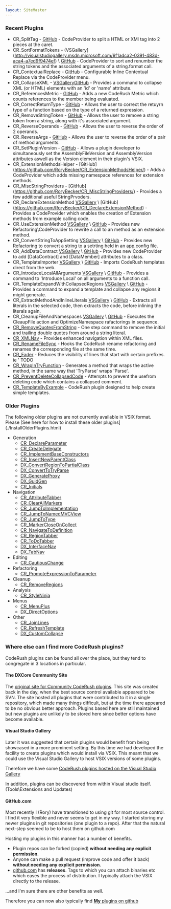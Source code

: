 ```yaml
---
layout: SiteMaster
---
```

### Recent Plugins
  
 * CR_SplitTag - [GitHub](https://github.com/RoryBecker/CR_SplitTag) - CodeProvider to split a HTML or XMl tag into 2 pieces at the caret.
 * CR_SortFormatTokens - (VSGallery](http://visualstudiogallery.msdn.microsoft.com/9f1adca2-0391-483d-aca4-a7ed9f9474ef) \ [GitHub](https://github.com/RoryBecker/CR_SortFormatTokens) - CodeProvider to sort and renumber the string tokens and the associated arguments of a string.format call.
 * CR_ContextualReplace - [GitHub](https://github.com/RoryBecker/CR_ContextualReplace) - Configurable Inline Contextual Replace via the CodeProvider menu.
 * CR_CollapseXML - [VSGallery]()[GitHub](https://github.com/RoryBecker/CR_CollapseXML) - Provides a command to collapse XML (or HTML) elements with an 'id' or 'name' attribute.
 * CR_ReferencesMetric - [GitHub](https://github.com/RoryBecker/CR_ReferencesMetric) - Adds a new CodeRush Metric which counts references to the member being evaluated.
 * CR_CorrectReturnType - [GitHub](https://github.com/RoryBecker/CR_CorrectReturnType) - Allows the user to correct the retuyrn type of a function based on the type of a returned expression.
 * CR_RemoveStringToken - [GitHub](https://github.com/RoryBecker/CR_RemoveStringToken) - Allows the user to remove a string token from a string, along with it's associated argument.
 * CR_ReverseOperands - [GitHub](https://github.com/RoryBecker/CR_ReverseOperands/) - Allows the user to reverse the order of 2 operands.
 * CR_ReverseArgs - [GitHub](https://github.com/RoryBecker/CR_ReverseArgs/) - Allows the user to reverse the order of a pair of method arguments.
 * CR_SetPluginVersion - [GitHub](https://github.com/RoryBecker/CR_SetPluginVersion) - Allows a plugin developer to simultaneously set the AssemblyFileVersion and AssemblyVersion attributes aswell as the Version element in their plugin's VSIX.
 * CR_ExtensionMethodsHelper - [GitHub] (https://github.com/RoryBecker/CR_ExtensionMethodsHelper/) - Adds a CodeProvider which adds missing namespace references for extension methods.
 * CR_MiscStringProviders - [GitHub] (https://github.com/RoryBecker/CR_MiscStringProviders/) - Provides a few additional useful StringPrvoders.
 * CR_DeclareExtensionMethod [VSGallery](http://visualstudiogallery.msdn.microsoft.com/103cc242-0d3e-4af5-af69-aa8efca2f12a) \ [GitHub] (https://github.com/RoryBecker/CR_DeclareExtensionMethod) - Provides a CodeProvider which enables the creation of Extension methods from example calling code.
 * CR_UseExtensionMethod [VSGallery](http://visualstudiogallery.msdn.microsoft.com/c87f600e-f6af-4a13-9eac-71f5082a2355?SRC=Home) \ [GitHub](https://github.com/RoryBecker/CR_UseExtensionMethod) - Provides new Refactoring\CodeProvider to rewrite a call to an method as an extension method.
 * CR_ConvertStringToAppSetting [VSGallery](http://visualstudiogallery.msdn.microsoft.com/b897d8f8-8feb-4e15-8e8c-00c02c77478b?SRC=Home) \ [GitHub](https://github.com/RoryBecker/CR_ConvertStringToAppSetting) - Provides new Refactoring to convert a string to a setrting held in an app.config file.
 * CR_AddDataContract [VSGallery](http://visualstudiogallery.msdn.microsoft.com/304e19c9-a127-4f9f-9369-5956b04a4a23) \ [GitHub](https://github.com/RoryBecker/CR_AddDataContract) - Provides new CodeProvider to add [DataContract] and [DataMember] attributes to a class.
 * CR_TemplateImporter [VSGallery](http://visualstudiogallery.msdn.microsoft.com/8dc9c6ea-3b53-42f9-99d0-6a04fe232724) \ [GitHub](https://github.com/RoryBecker/CR_TemplateImporter) - Imports CodeRush templates direct from the web.
 * CR_IntroduceLocalAllArguments [VSGallery](http://visualstudiogallery.msdn.microsoft.com/6da6ca4b-6c69-46ae-a1f2-8c360108c932) \ [GitHub](https://github.com/RoryBecker/CR_IntroduceLocalAllArguments) - Provides a command to 'Introduce Local' on all arguments to a function call.
 * CR_TemplateExpandWithCollapsedRegions [VSGallery](http://visualstudiogallery.msdn.microsoft.com/b96724fb-2b81-4401-bcf0-287f9635f075) \ [GitHub](https://github.com/RoryBecker/CR_TemplateExpandWithCollapsedRegions) - Provides a command to expand a template and collapse any regions it might generate.
 * CR_ExtractMethodAndInlineLiterals [VSGallery](http://visualstudiogallery.msdn.microsoft.com/9c248310-e66f-4d57-9088-56a737ee80e0) \ [GitHub](https://github.com/RoryBecker/CR_ExtractMethodAndInlineLiterals) - Extracts all literals in the selected code, then extracts the code, before inlining the literals again.
 * CR_CleanupFileAndNamespaces [VSGallery](http://visualstudiogallery.msdn.microsoft.com/749362d8-cd75-4973-b1d9-4b7916b6e3ec) \ [GitHub](https://github.com/RoryBecker/CR_CleanupFileAndNamespaces) - Executes the CleaupFile action and OptimizeNamespace rafactorings in sequence.
 * [CR_RemoveQuotesFromString](https://github.com/RoryBecker/CR_RemoveQuotesFromString) - One step command to remove the initial and trailing double quotes from around a string literal.
 * [CR_XMLNav](https://github.com/RoryBecker/CR_XMLNav) - Provides enhanced navigation within XML files.
 * [CR_RenameFileSync](https://github.com/RoryBecker/CR_RenameFileSync) - Hooks the CodeRush rename refactoring and renames the corresponding file at the same time.
 * [CR_Fader](https://github.com/RoryBecker/CR_Fader) - Reduces the visibility of lines that start with certain prefixes. ie ' TODO
 * [CR_WrapInTryFunction](https://github.com/RoryBecker/CR_WrapInTryFunction) - Generates a method that wraps the active method, in the same way that 'TryParse' wraps 'Parse'.
 * [CR_PreventDeleteCollapsedCode](https://github.com/RoryBecker/CR_PreventDeleteCollapsedCode) - Attempts to prevent the usefrom deleting code which contains a collapsed comment.
 * [CR_TemplateByExample](https://github.com/RoryBecker/CR_TemplateByExample) - CodeRush plugin designed to help create simple templates.

### Older Plugins 
The following older plugins are not currently available in VSIX format. 
Please [See here for how to install these older plugins] (./InstallOlderPlugins.html)
 
 * Generation
	* [CR_DeclareParameter](https://code.google.com/p/dxcorecommunityplugins/wiki/CR_DeclareParameter)
	* [CR_CreateDelegate](https://code.google.com/p/dxcorecommunityplugins/wiki/CR_CreateDelegate)
 	* [CR_ImplementBaseConstructors](https://code.google.com/p/dxcorecommunityplugins/wiki/CR_ImplementBaseConstructors)
 	* [CR_InsertNewParentClass](https://code.google.com/p/dxcorecommunityplugins/wiki/CR_InsertNewParentClass)
 	* [DX_ConvertRegionToPartialClass](https://code.google.com/p/dxcorecommunityplugins/wiki/DX_ConvertRegionToPartialClass)
 	* [DX_ConvertToTryParse](https://code.google.com/p/dxcorecommunityplugins/wiki/DX_ConvertToTryParse)
	* [DX_GenerateProxy](https://code.google.com/p/dxcorecommunityplugins/wiki/DX_GenerateProxy)
 	* [DX_GuidGen](https://code.google.com/p/dxcorecommunityplugins/wiki/DX_GuidGen)
 	* [CR_Initials](https://code.google.com/p/dxcorecommunityplugins/wiki/CR_Initials)
 * Navigation
 	* [CR_AttributeTabber](https://code.google.com/p/dxcorecommunityplugins/wiki/CR_AttributeTabber)
 	* [CR_ClearAllMarkers](https://code.google.com/p/dxcorecommunityplugins/wiki/CR_ClearAllMarkers)
	* [CR_JumpToImplementation](https://code.google.com/p/dxcorecommunityplugins/wiki/CR_JumpToImplementation)
 	* [CR_JumpToNamedMVCView](https://code.google.com/p/dxcorecommunityplugins/wiki/CR_JumpToNamedMVCView)
 	* [CR_JumpToType](https://code.google.com/p/dxcorecommunityplugins/wiki/CR_JumpToType)
 	* [CR_MarkerCloseOnCollect](https://code.google.com/p/dxcorecommunityplugins/wiki/CR_MarkerCloseOnCollect)
 	* [CR_NavigateToDefinition](https://code.google.com/p/dxcorecommunityplugins/wiki/CR_NavigateToDefinition)
 	* [CR_RegionTabber](https://code.google.com/p/dxcorecommunityplugins/wiki/CR_RegionTabber)
 	* [CR_ToDoTabber](https://code.google.com/p/dxcorecommunityplugins/wiki/CR_ToDoTabber)
 	* [DX_InterfaceNav](https://code.google.com/p/dxcorecommunityplugins/wiki/DX_InterfaceNav)
 	* [DX_TabNav](https://code.google.com/p/dxcorecommunityplugins/wiki/DX_TabNav)
 * Editing
 	* [CR_CautiousChange](https://code.google.com/p/dxcorecommunityplugins/wiki/CR_CautiousChange)
 * Refactoring
 	* [CR_PromoteExpressionToParameter](https://code.google.com/p/dxcorecommunityplugins/wiki/CR_PromoteExpressionToParameter)
 * Cleanup
 	* [CR_RemoveRegions](https://code.google.com/p/dxcorecommunityplugins/wiki/CR_RemoveRegions)
 * Analysis
 	* [CR_StyleNinja](https://code.google.com/p/dxcorecommunityplugins/wiki/CR_StyleNinja)
 * Menus
   	* [CR_MenuPlus](https://code.google.com/p/dxcorecommunityplugins/wiki/CR_MenuPlus)
 	* [DX_DirectOptions](https://code.google.com/p/dxcorecommunityplugins/wiki/DX_DirectOptions)
 * Other
 	* [CR_JoinLines](https://code.google.com/p/dxcorecommunityplugins/wiki/CR_JoinLines)
 	* [CR_RefreshTemplate](https://code.google.com/p/dxcorecommunityplugins/wiki/CR_RefreshTemplate)
 	* [DX_CustomCollapse](https://code.google.com/p/dxcorecommunityplugins/wiki/DX_CustomCollapse)
 
### Where else can I find more CodeRush plugins?
CodeRush plugins can be found all over the place, but they tend to congregate in 3 locations in particular.

#### The DXCore Community Site
The [original site for Community CodeRush plugins](http://code.google.com/p/dxcorecommunityplugins/). This site was created back in the day, when the best source control available appeared to be SVN. 
The site hosted all plugins that were contributed to it in a single repository, which made many things difficult, but at the time there appeared to be no obvious better approach.
Plugins based here are still maintained but new plugins are unlikely to be stored here since better options have become available.

#### Visual Studio Gallery
Later it was suggested that certain plugins would benefit from being showcased in a more prominent setting. By this time we had developed the facility to create plugins which would install via VSIX. This meant that we could use the Visual Studio Gallery to host VSIX versions of some plugins.

Therefore we have some [CodeRush plugins hosted on the Visual Studio Gallery](http://visualstudiogallery.msdn.microsoft.com/site/search?query=CodeRush%20Plugin&f[0].Value=CodeRush%20Plugin&f[0].Type=SearchText&ac=4)

In addition, plugins can be discovered from within Visual studio itself. (Tools\Extensions and Updates)

#### GitHub.com
Most recently I (Rory) have transitioned to using git for most source control. I find it very flexible and never seems to get in my way. 
I started storing my newer plugins in git repositories (one plugin to a repo). After that the natural next-step seemed to be to host them on github.com

Hosting my plugins in this manner has a number of benefits. 
 
 * Plugin repos can be forked (copied) __without needing any explicit permission__.
 * Anyone can make a pull request (improve code and offer it back) __without needing any explicit permission__.
 * [github.com](http://github.com) has __releases__. Tags to which you can attach binaries etc which eases the process of distribution. I typically attach the VSIX directly to the release.
 
...and I'm sure there are other benefits as well.

Therefore you can now also typically find [__My__ plugins on github](https://github.com/search?q=CodeRush++user%3ARoryBecker&type=Repositories&ref=advsearch&l=)
